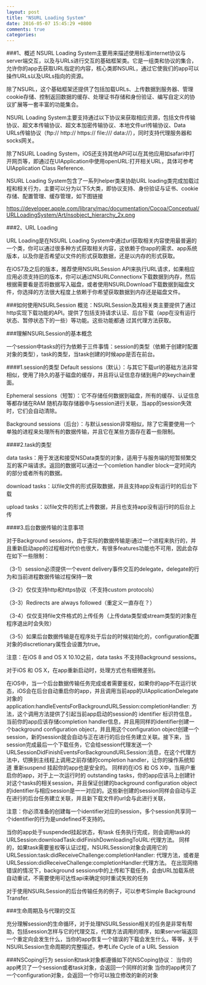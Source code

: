 ```yaml
---
layout: post
title: "NSURL Loading System"
date: 2016-05-07 15:45:29 +0800
comments: true
categories: 
---
```

###1、概述
NSURL Loading System主要用来描述使用标准internet协议与server端交互，以及与URLs进行交互的基础框架类。它是一组类和协议的集合，允许你的app去获取URL指定的内容，核心类即NSURL，通过它使我们的app可以操作URLs以及URLs指向的资源。

除了NSURL，这个基础框架还提供了包括加载URLs、上传数据到服务器、管理cookie存储、控制返回数据的缓存、处理证书存储和身份验证、编写自定义的协议扩展等一套丰富的功能集合。

NSURL Loading System主要支持通过以下协议来获取相应资源，包括文件传输协议、超文本传输协议、超文本加密传输协议、本地文件url传输协议、Data URLs传输协议（ftp://   http://  https://  file:///  data://），同时支持代理服务器和socks网关。

除了NSURL Loading System，iOS还支持其他API可以在其他应用如safari中打开网页等，即通过在UIApplication中使用openURL:打开相关URL，具体可参考UIApplication Class Reference.

NSURL Loading System包含了一系列helper类来协助URL loading类完成加载过程和相关行为，主要可以分为以下5大类，即协议支持、身份验证与证书、cookie存储、配置管理、缓存管理，如下图链接

https://developer.apple.com/library/mac/documentation/Cocoa/Conceptual/URLLoadingSystem/Art/nsobject_hierarchy_2x.png

###2、URL Loading

URL Loading是在NSURL Loading System中通过url获取相关内容使用最普遍的一个类，你可以通过很多种方式获取相关内容，这依赖于你app的需求、app系统版本，以及你是否希望以文件的形式获取数据，还是以内存的形式获取。

在iOS7及之后的版本，推荐使用NSURLSession API来执行URL请求，如果相应应用必须支持旧的版本，你可以通过NSURLConnectionx下载数据到内存，然后根据需要看是否将数据写入磁盘，或者使用NSURLDownload下载数据到磁盘文件，你选择的方法很大程度上依赖于你希望获取数据到内存还是磁盘文件。

###如何使用NSURLSession
概览：NSURLSession及其相关类主要提供了通过http实现下载功能的API。提供了包括支持请求认证、后台下载（app在没有运行状态、暂停状态下的一些）等功能。这些功能都通 过其代理方法获取。

###理解NSURLSession的基本概念

一个session中tasks的行为依赖于三件事情：session的类型（依赖于创建时配置对象的类型），task的类型，当task创建的时候app是否在前台。

####1.session的类型
Default sessions（默认）：与其它下载url的基础方法非常相似，使用了持久的基于磁盘的缓存，并且将认证信息存储到用户的keychain里面。

Ephemeral sessions（短暂）：它不存储任何数据到磁盘，所有的缓存、认证信息等都存储在RAM 随机存取存储器中与session进行关联，当app的session失效时，它们会自动清除。

Background sessions（后台）：与默认session非常相似，除了它需要使用一个单独的进程来处理所有的数据传输，并且它在某些方面存在着一些限制。

####2.task的类型

data tasks：用于发送和接受NSData类型的对象，适用于与服务端的短暂频繁交互的客户端请求。返回的数据可以通过一个comletion handler block一定时间内的部分或者所有的数据。

download tasks：以file文件的形式获取数据，并且支持app没有运行时的后台下载

upload tasks：以file文件的形式上传数据，并且也支持app没有运行时的后台上传

####3.后台数据传输的注意事项

对于Background sessions，由于实际的数据传输是i通过一个进程来执行的，并且重新启动app的过程相对代价也很大，有很多features功能也不可用，因此会存在如下一些限制：

（3-1）session必须提供一个event delivery事件交互的delegate，delegate的行为和当前进程数据传输过程保持一致

（3-2）仅仅支持http和https协议（不支持custom protocols）

（3-3）Redirects are always followed（重定义一直存在？）

（3-4）仅仅支持file文件格式的上传任务（上传data类型或stream类型的对象在程序退出时会失败）

（3-5）如果后台数据传输是在程序处于后台的时候初始化的，configuration配置对象的discretionary属性会设置为true。

注意：在iOS 8 and OS X 10.10之前，data tasks 不支持Background sessions。

对于iOS 和 OS X，在app重新启动时，处理方式也有细微差别。

在iOS中，当一个后台数据传输任务完成或者需要鉴权，如果你的app不在运行状态，iOS会在后台自动重启你的app，并且调用当前app的UIApplicationDelegate 对象的application:handleEventsForBackgroundURLSession:completionHandler: 方法，这个调用方法提供了引起当前app启动的session的 identifier 标识符信息，当前你的app应该存储completion handler信息，并且用同样的identifier创建一个background configuration object，并且用这个configuration object创建一个session，新的session就会自动与正在进行的后台任务建立关联。接下来，当session完成最后一个下载任务，它会给session代理发送一个URLSessionDidFinishEventsForBackgroundURLSession:消息，在这个代理方法中，切换到主线程上调用之前存储的completion handler，让你的操作系统知道 重新suspend 挂起你的app也是安全的。
同样的在iOS 和 OS X中，当用户重启你的app，对于上一次运行时的 outstanding tasks，你的app应该马上创建针对这个tasks的相关session，并且保证创建的background configuration object的identifier与相应session是一一对应的。这些新创建的session同样会自动与正在进行的后台任务建立关联，并且新下载文件的url会与此进行关联，

注意：你必须准备的创建每一个identifier对应的session，多个session共享同一个identifier的行为是undefined不支持的。

当你的app处于suspended挂起状态，有task 任务执行完成，则会调用task的URLSession:downloadTask:didFinishDownloadingToURL:代理方法。
同样的，如果task需要鉴权等认证过程，NSURLSession对象会调用它的URLSession:task:didReceiveChallenge:completionHandler: 代理方法，或者是URLSession:didReceiveChallenge:completionHandler:代理方法。
在出现网络错误的情况下，background sessions中的上传和下载任务，会由URL加载系统自动重试，不需要使用可达性api来确定何时重试失败的任务

对于使用NSURLSession的后台传输任务的例子，可以参考Simple Background Transfer.

###生命周期及与代理的交互

充分理解session的生命循环，对于处理NSURLSession相关的任务是非常有帮助，包括session怎样与它的代理交互，代理方法调用的顺序，如果server端返回一个重定向会发生什么，当你的app恢复一个错误的下载会发生什么，等等，关于NSURLSession生命周期的完整描述，参考Life Cycle of a URL Session

###NSCoping行为
session和task对象都遵循如下的NSCoping协议：
当你的app拷贝了一个session或者task对象，会返回一个同样的对象
当你的app拷贝了一个configuration对象，会返回一个你可以独立修改的新的对象